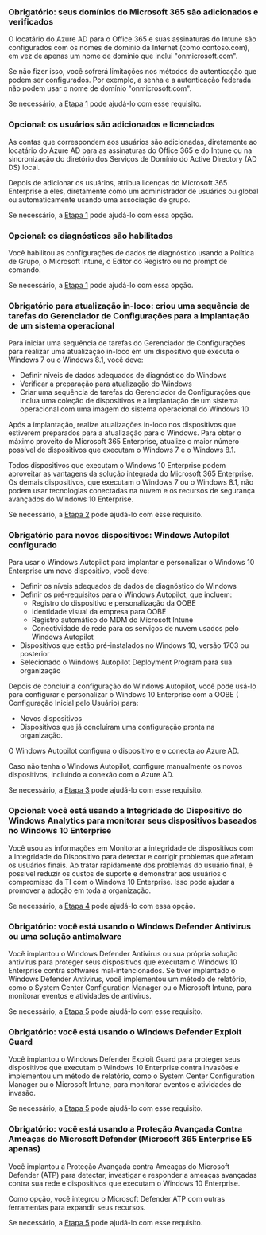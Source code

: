<a name="crit-windows10-step1"></a>
### <a name="required-your-microsoft-365-domains-are-added-and-verified"></a>Obrigatório: seus domínios do Microsoft 365 são adicionados e verificados

O locatário do Azure AD para o Office 365 e suas assinaturas do Intune são configurados com os nomes de domínio da Internet (como contoso.com), em vez de apenas um nome de domínio que inclui "onmicrosoft.com". 

Se não fizer isso, você sofrerá limitações nos métodos de autenticação que podem ser configurados. Por exemplo, a senha e a autenticação federada não podem usar o nome de domínio "onmicrosoft.com".

Se necessário, a [Etapa 1](../windows10-prepare-your-org.md) pode ajudá-lo com esse requisito.

### <a name="optional-your-users-are-added-and-licensed"></a>Opcional: os usuários são adicionados e licenciados

As contas que correspondem aos usuários são adicionadas, diretamente ao locatário do Azure AD para as assinaturas do Office 365 e do Intune ou na sincronização do diretório dos Serviços de Domínio do Active Directory (AD DS) local.

Depois de adicionar os usuários, atribua licenças do Microsoft 365 Enterprise a eles, diretamente como um administrador de usuários ou global ou automaticamente usando uma associação de grupo.

Se necessário, a [Etapa 1](../windows10-prepare-your-org.md) pode ajudá-lo com essa opção.

### <a name="optional-diagnostics-are-enabled"></a>Opcional: os diagnósticos são habilitados

Você habilitou as configurações de dados de diagnóstico usando a Política de Grupo, o Microsoft Intune, o Editor do Registro ou no prompt de comando.

Se necessário, a [Etapa 1](../windows10-prepare-your-org.md) pode ajudá-lo com essa opção.

<a name="crit-windows10-step2"></a>
### <a name="required-for-in-place-upgrade-created-a-configuration-manager-task-sequence-for-an-operating-system-deployment"></a>Obrigatório para atualização in-loco: criou uma sequência de tarefas do Gerenciador de Configurações para a implantação de um sistema operacional

Para iniciar uma sequência de tarefas do Gerenciador de Configurações para realizar uma atualização in-loco em um dispositivo que executa o Windows 7 ou o Windows 8.1, você deve:

- Definir níveis de dados adequados de diagnóstico do Windows
- Verificar a preparação para atualização do Windows
- Criar uma sequência de tarefas do Gerenciador de Configurações que inclua uma coleção de dispositivos e a implantação de um sistema operacional com uma imagem do sistema operacional do Windows 10

Após a implantação, realize atualizações in-loco nos dispositivos que estiverem preparados para a atualização para o Windows. Para obter o máximo proveito do Microsoft 365 Enterprise, atualize o maior número possível de dispositivos que executam o Windows 7 e o Windows 8.1. 

Todos dispositivos que executam o Windows 10 Enterprise podem aproveitar as vantagens da solução integrada do Microsoft 365 Enterprise. Os demais dispositivos, que executam o Windows 7 ou o Windows 8.1, não podem usar tecnologias conectadas na nuvem e os recursos de segurança avançados do Windows 10 Enterprise.

Se necessário, a [Etapa 2](../windows10-deploy-inplaceupgrade.md) pode ajudá-lo com esse requisito.

<a name="crit-windows10-step3"></a>
### <a name="required-for-new-devices-configured-windows-autopilot"></a>Obrigatório para novos dispositivos: Windows Autopilot configurado

Para usar o Windows Autopilot para implantar e personalizar o Windows 10 Enterprise um novo dispositivo, você deve:

- Definir os níveis adequados de dados de diagnóstico do Windows
- Definir os pré-requisitos para o Windows Autopilot, que incluem:
   - Registro do dispositivo e personalização da OOBE
   - Identidade visual da empresa para OOBE
   - Registro automático do MDM do Microsoft Intune
   - Conectividade de rede para os serviços de nuvem usados pelo Windows Autopilot
- Dispositivos que estão pré-instalados no Windows 10, versão 1703 ou posterior
- Selecionado o Windows Autopilot Deployment Program para sua organização

Depois de concluir a configuração do Windows Autopilot, você pode usá-lo para configurar e personalizar o Windows 10 Enterprise com a OOBE ( Configuração Inicial pelo Usuário) para:

- Novos dispositivos
- Dispositivos que já concluíram uma configuração pronta na organização. 

O Windows Autopilot configura o dispositivo e o conecta ao Azure AD.

Caso não tenha o Windows Autopilot, configure manualmente os novos dispositivos, incluindo a conexão com o Azure AD.

Se necessário, a [Etapa 3](../windows10-deploy-autopilot.md) pode ajudá-lo com esse requisito.

<a name="crit-windows10-step4"></a>
### <a name="optional-you-are-using-windows-analytics-device-health-to-monitor-your-windows-10-enterprise-based-devices"></a>Opcional: você está usando a Integridade do Dispositivo do Windows Analytics para monitorar seus dispositivos baseados no Windows 10 Enterprise

Você usou as informações em Monitorar a integridade de dispositivos com a Integridade do Dispositivo para detectar e corrigir problemas que afetam os usuários finais. Ao tratar rapidamente dos problemas do usuário final, é possível reduzir os custos de suporte e demonstrar aos usuários o compromisso da TI com o Windows 10 Enterprise. Isso pode ajudar a promover a adoção em toda a organização. 

Se necessário, a [Etapa 4](../windows10-enable-windows-analytics.md) pode ajudá-lo com essa opção.

<a name="crit-windows10-step5a"></a>
### <a name="required-you-are-using-windows-defender-antivirus-or-your-own-antimalware-solution"></a>Obrigatório: você está usando o Windows Defender Antivirus ou uma solução antimalware

Você implantou o Windows Defender Antivirus ou sua própria solução antivírus para proteger seus dispositivos que executam o Windows 10 Enterprise contra softwares mal-intencionados. Se tiver implantado o Windows Defender Antivirus, você implementou um método de relatório, como o System Center Configuration Manager ou o Microsoft Intune, para monitorar eventos e atividades de antivírus.

Se necessário, a [Etapa 5](../windows10-enable-security-features.md#windows10-sec-av) pode ajudá-lo com esse requisito.

<a name="crit-windows10-step5b"></a>
### <a name="required-you-are-using-windows-defender-exploit-guard"></a>Obrigatório: você está usando o Windows Defender Exploit Guard

Você implantou o Windows Defender Exploit Guard para proteger seus dispositivos que executam o Windows 10 Enterprise contra invasões e implementou um método de relatório, como o System Center Configuration Manager ou o Microsoft Intune, para monitorar eventos e atividades de invasão.

Se necessário, a [Etapa 5](../windows10-enable-security-features.md#windows10-sec-eg) pode ajudá-lo com esse requisito.

<a name="crit-windows10-step5c"></a>
### <a name="required-you-are-using-microsoft-defender-advanced-threat-protection-microsoft-365-enterprise-e5-only"></a>Obrigatório: você está usando a Proteção Avançada Contra Ameaças do Microsoft Defender (Microsoft 365 Enterprise E5 apenas)

Você implantou a Proteção Avançada contra Ameaças do Microsoft Defender (ATP) para detectar, investigar e responder a ameaças avançadas contra sua rede e dispositivos que executam o Windows 10 Enterprise. 

Como opção, você integrou o Microsoft Defender ATP com outras ferramentas para expandir seus recursos.

Se necessário, a [Etapa 5](../windows10-enable-security-features.md#windows10-sec-atp) pode ajudá-lo com esse requisito.
